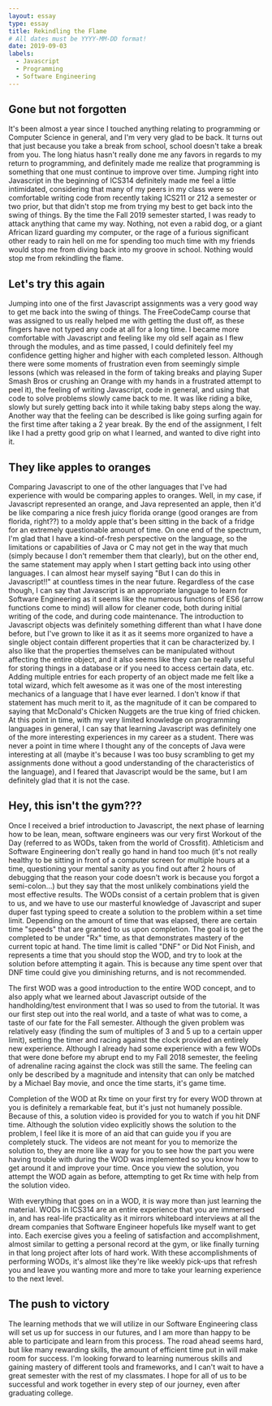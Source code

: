 ```yaml
---
layout: essay
type: essay
title: Rekindling the Flame
# All dates must be YYYY-MM-DD format!
date: 2019-09-03
labels:
  - Javascript
  - Programming
  - Software Engineering
---
```


## Gone but not forgotten 
It's been almost a year since I touched anything relating to programming or Computer Science in general, and I'm very very glad to be back. It turns out that just because you take a break from school, school doesn't take a break from you. The long hiatus hasn't really done me any favors in regards to my return to programming, and definitely made me realize that programming is something that one must continue to improve over time. Jumping right into Javascript in the beginning of ICS314 definitely made me feel a little intimidated, considering that many of my peers in my class were so comfortable writing code from recently taking ICS211 or 212 a semester or two prior, but that didn't stop me from trying my best to get back into the swing of things. By the time the Fall 2019 semester started, I was ready to attack anything that came my way. Nothing, not even a rabid dog, or a giant African lizard guarding my computer, or the rage of a furious significant other ready to rain hell on me for spending too much time with my friends would stop me from diving back into my groove in school. Nothing would stop me from rekindling the flame. 

## Let's try this again
Jumping into one of the first Javascript assignments was a very good way to get me back into the swing of things. The FreeCodeCamp course that was assigned to us really helped me with getting the dust off, as these fingers have not typed any code at all for a long time. I became more comfortable with Javascript and feeling like my old self again as I flew through the modules, and as time passed, I could definitely feel my confidence getting higher and higher with each completed lesson. Although there were some moments of frustration even from seemingly simple lessons (which was released in the form of taking breaks and playing Super Smash Bros or crushing an Orange with my hands in a frustrated attempt to peel it), the feeling of writing Javascript, code in general, and using that code to solve problems slowly came back to me. It was like riding a bike, slowly but surely getting back into it while taking baby steps along the way. Another way that the feeling can be described is like going surfing again for the first time after taking a 2 year break. By the end of the assignment, I felt like I had a pretty good grip on what I learned, and wanted to dive right into it. 

## They like apples to oranges
Comparing Javascript to one of the other languages that I've had experience with would be comparing apples to oranges. Well, in my case, if Javascript represented an orange, and Java represented an apple, then it'd be like comparing a nice fresh juicy florida orange (good oranges are from florida, right??) to a moldy apple that's been sitting in the back of a fridge for an extremely questionable amount of time. On one end of the spectrum, I'm glad that I have a kind-of-fresh perspective on the language, so the limitations or capabilities of Java or C may not get in the way that much (simply because I don't remember them that clearly), but on the other end, the same statement may apply when I start getting back into using other languages. I can almost hear myself saying "But I can do this in Javascript!!" at countless times in the near future. Regardless of the case though, I can say that Javascript is an appropriate language to learn for Software Engineering as it seems like the numerous functions of ES6 (arrow functions come to mind) will allow for cleaner code, both during initial writing of the code, and during code maintenance. The introduction to Javascript objects was definitely something different than what I have done before, but I've grown to like it as it as it seems more organized to have a single object contain different properties that it can be characterized by. I also like that the properties themselves can be manipulated without affecting the entire object, and it also seems like they can be really useful for storing things in a database or if you need to access certain data, etc. Adding multiple entries for each property of an object made me felt like a total wizard, which felt awesome as it was one of the most interesting mechanics of a language that I have ever learned. I don't know if that statement has much merit to it, as the magnitude of it can be compared to saying that McDonald's Chicken Nuggets are the true king of fried chicken. At this point in time, with my very limited knowledge on programming languages in general, I can say that learning Javascript was definitely one of the more interesting experiences in my career as a student. There was never a point in time where I thought any of the concepts of Java were interesting at all (maybe it's because I was too busy scrambling to get my assignments done without a good understanding of the characteristics of the language), and I feared that Javascript would be the same, but I am definitely glad that it is not the case. 

## Hey, this isn't the gym???
Once I received a brief introduction to Javascript, the next phase of learning how to be lean, mean, software engineers was our very first Workout of the Day (referred to as WODs, taken from the world of Crossfit). Athleticism and Software Engineering don't really go hand in hand too much (it's not really healthy to be sitting in front of a computer screen for multiple hours at a time, questioning your mental sanity as you find out after 2 hours of debugging that the reason your code doesn't work is because you forgot a semi-colon...) but they say that the most unlikely combinations yield the most effective results. The WODs consist of a certain problem that is given to us, and we have to use our masterful knowledge of Javascript and super duper fast typing speed to create a solution to the problem within a set time limit. Depending on the amount of time that was elapsed, there are certain time "speeds" that are granted to us upon completion. The goal is to get the completed to be under "Rx" time, as that demonstrates mastery of the current topic at hand. The time limit is called "DNF" or Did Not Finish, and represents a time that you should stop the WOD, and try to look at the solution before attempting it again. This is because any time spent over that DNF time could give you diminishing returns, and is not recommended. 

The first WOD was a good introduction to the entire WOD concept, and to also apply what we learned about Javascript outside of the handholding/test environment that I was so used to from the tutorial. It was our first step out into the real world, and a taste of what was to come, a taste of our fate for the Fall semester. Although the given problem was relatively easy (finding the sum of multiples of 3 and 5 up to a certain upper limit), setting the timer and racing against the clock provided an entirely new experience. Although I already had some experience with a few WODs that were done before my abrupt end to my Fall 2018 semester, the feeling of adrenaline racing against the clock was still the same. The feeling can only be described by a magnitude and intensity that can only be matched by a Michael Bay movie, and once the time starts, it's game time. 

Completion of the WOD at Rx time on your first try for every WOD thrown at you is definitely a remarkable feat, but it's just not humanely possible. Because of this, a solution video is provided for you to watch if you hit DNF time. Although the solution video explicitly shows the solution to the problem, I feel like it is more of an aid that can guide you if you are completely stuck. The videos are not meant for you to memorize the solution to, they are more like a way for you to see how the part you were having trouble with during the WOD was implemented so you know how to get around it and improve your time. Once you view the solution, you attempt the WOD again as before, attempting to get Rx time with help from the solution video. 

With everything that goes on in a WOD, it is way more than just learning the material. WODs in ICS314 are an entire experience that you are immersed in, and has real-life practicality as it mirrors whiteboard interviews at all the dream companies that Software Engineer hopefuls like myself want to get into. Each exercise gives you a feeling of satisfaction and accomplishment, almost similar to getting a personal record at the gym, or like finally turning in that long project after lots of hard work. With these accomplishments of performing WODs, it's almost like they're like weekly pick-ups that refresh you and leave you wanting more and more to take your learning experience to the next level. 

## The push to victory

The learning methods that we will utilize in our Software Engineering class will set us up for success in our futures, and I am more than happy to be able to participate and learn from this process. The road ahead seems hard, but like many rewarding skills, the amount of efficient time put in will make room for success. I'm looking forward to learning numerous skills and gaining mastery of different tools and frameworks, and I can't wait to have a great semester with the rest of my classmates. I hope for all of us to be successful and work together in every step of our journey, even after graduating college. 
